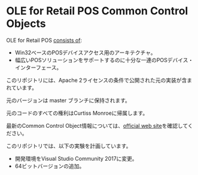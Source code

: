 ﻿OLE for Retail POS Common Control Objects
=========================================
OLE for Retail POS [consists of][opos-background]:

- Win32ベースのPOSデバイスアクセス用のアーキテクチャ。
- 幅広いPOSソリューションをサポートするのに十分な一連のPOSデバイス・インターフェース。

このリポジトリには、Apache 2ライセンスの条件で公開された元の実装が含まれています。

元のバージョンは master ブランチに保持されます。

元のコードのすべての権利はCurtiss Monroeに帰属します。

最新のCommon Control Object情報については、[official web site][opos]を確認してください。


このリポジトリでは、以下の実験を計画しています。

- 開発環境をVisual Studio Community 2017に変更。
- 64ビットバージョンの追加。

[opos]: http://monroecs.com/oposccos.htm
[opos-background]: http://monroecs.com/oposbackground.htm
